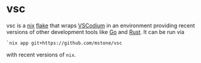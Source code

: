# vsc

vsc is a [nix](https://nixos.org/nix/) [flake](https://github.com/NixOS/rfcs/pull/49) that wraps [VSCodium](https://github.com/VSCodium/VScodium) in an environment providing recent versions of other development tools like [Go](https://golang.org) and [Rust](https://rust-lang.org). It can be run via 

```bash
`nix app git+https://github.com/mstone/vsc
```

with recent versions of `nix`.
